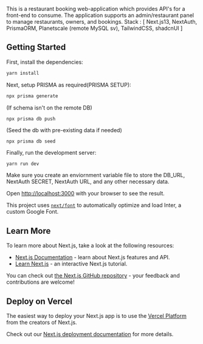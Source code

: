 This is a restaurant booking web-application which provides API's for a front-end to consume. The application supports an admin/restaurant panel to manage restaurants, owners, and bookings.
Stack : [ Next.js13, NextAuth, PrismaORM, Planetscale (remote MySQL sv), TailwindCSS, shadcnUI ]

## Getting Started

First, install the dependencies:

```bash
yarn install
```
Next, setup PRISMA as required(PRISMA SETUP): 
```bash
npx prisma generate
```
(If schema isn't on the remote DB)
```
npx prisma db push
```
(Seed the db with pre-existing data if needed)
```
npx prisma db seed 
```

Finally, run the development server:
```bash
yarn run dev
```

Make sure you create an enviornment variable file to store the DB_URL, NextAuth SECRET, NextAuth URL, and any other necessary data.

Open [http://localhost:3000](http://localhost:3000) with your browser to see the result.

This project uses [`next/font`](https://nextjs.org/docs/basic-features/font-optimization) to automatically optimize and load Inter, a custom Google Font.

## Learn More

To learn more about Next.js, take a look at the following resources:

- [Next.js Documentation](https://nextjs.org/docs) - learn about Next.js features and API.
- [Learn Next.js](https://nextjs.org/learn) - an interactive Next.js tutorial.

You can check out [the Next.js GitHub repository](https://github.com/vercel/next.js/) - your feedback and contributions are welcome!

## Deploy on Vercel

The easiest way to deploy your Next.js app is to use the [Vercel Platform](https://vercel.com/new?utm_medium=default-template&filter=next.js&utm_source=create-next-app&utm_campaign=create-next-app-readme) from the creators of Next.js.

Check out our [Next.js deployment documentation](https://nextjs.org/docs/deployment) for more details.
